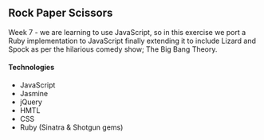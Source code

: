 Rock Paper Scissors
---
Week 7 - we are learning to use JavaScript, so in this exercise we port a Ruby implementation to JavaScript finally extending it to include Lizard and Spock as per the hilarious comedy show; The Big Bang Theory.

#### Technologies
* JavaScript
* Jasmine
* jQuery
* HMTL
* CSS
* Ruby (Sinatra & Shotgun gems)
